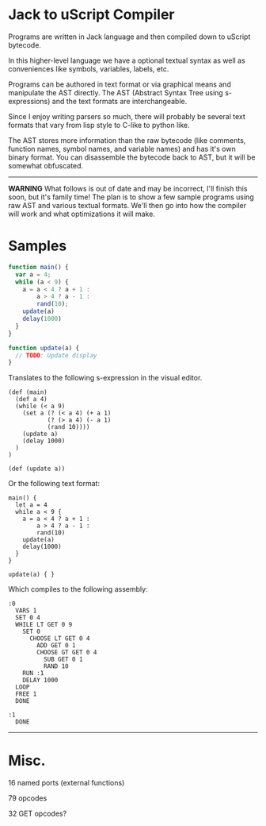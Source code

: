 # Jack to uScript Compiler

Programs are written in Jack language and then compiled down to uScript
bytecode.

In this higher-level language we have a optional textual syntax as well as
conveniences like symbols, variables, labels, etc.

Programs can be authored in text format or via graphical means and manipulate
the AST directly.  The AST (Abstract Syntax Tree using s-expressions) and the text formats are interchangeable.

Since I enjoy writing parsers so much, there will probably be several text
formats that vary from lisp style to C-like to python like.

The AST stores more information than the raw bytecode (like comments, function
names, symbol names, and variable names) and has it's own binary format.  You
can disassemble the bytecode back to AST, but it will be somewhat obfuscated.

------------------------------


**WARNING** What follows is out of date and may be incorrect, I'll finish this
soon, but it's family time!  The plan is to show a few sample programs using
raw AST and various textual formats.  We'll then go into how the compiler will
work and what optimizations it will make.

# Samples


```js
function main() {
  var a = 4;
  while (a < 9) {
    a = a < 4 ? a + 1 :
        a > 4 ? a - 1 :
        rand(10);
    update(a)
    delay(1000)
  }
}

function update(a) {
  // TODO: Update display
}
```

Translates to the following s-expression in the visual editor.

```ujack
(def (main)
  (def a 4)
  (while (< a 9)
    (set a (? (< a 4) (+ a 1)
           (? (> a 4) (- a 1)
           (rand 10))))
    (update a)
    (delay 1000)
  )
)

(def (update a))
```

Or the following text format:

```
main() {
  let a = 4
  while a < 9 {
    a = a < 4 ? a + 1 :
        a > 4 ? a - 1 :
        rand(10)
    update(a)
    delay(1000)
  }
}

update(a) { }
```

Which compiles to the following assembly:

```jack-asm
:0
  VARS 1
  SET 0 4
  WHILE LT GET 0 9
    SET 0
      CHOOSE LT GET 0 4
        ADD GET 0 1
        CHOOSE GT GET 0 4
          SUB GET 0 1
          RAND 10
    RUN :1
    DELAY 1000
  LOOP
  FREE 1
  DONE

:1
  DONE
```

--------


# Misc.

16 named ports (external functions)

79 opcodes

32 GET opcodes?
